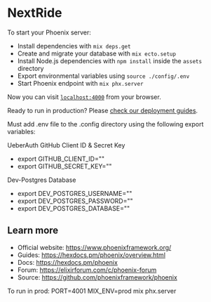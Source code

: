 # NextRide

To start your Phoenix server:

  * Install dependencies with `mix deps.get`
  * Create and migrate your database with `mix ecto.setup`
  * Install Node.js dependencies with `npm install` inside the `assets` directory
  * Export environmental variables using `source ./config/.env`
  * Start Phoenix endpoint with `mix phx.server`

Now you can visit [`localhost:4000`](http://localhost:4000) from your browser.

Ready to run in production? Please [check our deployment guides](https://hexdocs.pm/phoenix/deployment.html).

Must add .env file to the .config directory using the following export variables:

UeberAuth GitHub Client ID & Secret Key
- export GITHUB_CLIENT_ID=""
- export GITHUB_SECRET_KEY=""

Dev-Postgres Database
- export DEV_POSTGRES_USERNAME=""
- export DEV_POSTGRES_PASSWORD=""
- export DEV_POSTGRES_DATABASE=""

## Learn more

  * Official website: https://www.phoenixframework.org/
  * Guides: https://hexdocs.pm/phoenix/overview.html
  * Docs: https://hexdocs.pm/phoenix
  * Forum: https://elixirforum.com/c/phoenix-forum
  * Source: https://github.com/phoenixframework/phoenix

To run in prod: PORT=4001 MIX_ENV=prod mix phx.server